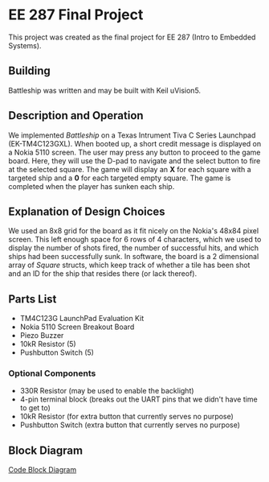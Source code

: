 # EE 287 Final Project

This project was created as the final project for EE 287 (Intro to Embedded Systems).

## Building

Battleship was written and may be built with Keil uVision5.

## Description and Operation

We implemented _Battleship_ on a Texas Intrument Tiva C Series Launchpad (EK-TM4C123GXL). When booted up, a short credit message is displayed on a Nokia 5110 screen. The user may press any button to proceed to the game board. Here, they will use the D-pad to navigate and the select button to fire at the selected square. The game will display an **X** for each square with a targeted ship and a **0** for each targeted empty square. The game is completed when the player has sunken each ship.

## Explanation of Design Choices

We used an 8x8 grid for the board as it fit nicely on the Nokia's 48x84 pixel screen. This left enough space for 6 rows of 4 characters, which we used to display the number of shots fired, the number of successful hits, and which ships had been successfully sunk. In software, the board is a 2 dimensional array of _Square_ structs, which keep track of whether a tile has been shot and an ID for the ship that resides there (or lack thereof).

## Parts List

* TM4C123G LaunchPad Evaluation Kit
* Nokia 5110 Screen Breakout Board
* Piezo Buzzer
* 10kR Resistor (5)
* Pushbutton Switch (5)

### Optional Components

* 330R Resistor (may be used to enable the backlight)
* 4-pin terminal block (breaks out the UART pins that we didn't have time to get to)
* 10kR Resistor (for extra button that currently serves no purpose)
* Pushbutton Switch (extra button that currently serves no purpose)

## Block Diagram

[Code Block Diagram](https://github.com/jedmijares/EE-287-Final-Project/blob/master/Media/Code%20Block%20Diagram.pdf)
